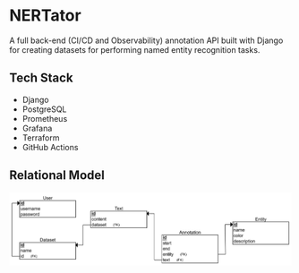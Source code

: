 # NERTator
A full back-end (CI/CD and Observability) annotation API built with Django for creating datasets for performing named entity recognition tasks.

## Tech Stack
- Django
- PostgreSQL
- Prometheus
- Grafana
- Terraform
- GitHub Actions

## Relational Model
![**NERTator relational model**](./docs/relational_model/Relational_Model.png)
